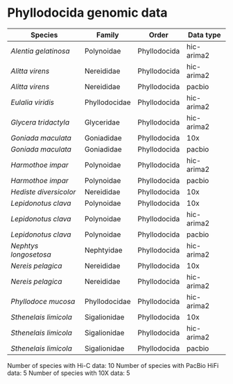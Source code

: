 # Phyllodocida genomic data

| Species | Family | Order | Data type |
| -- | --- | --- | --- |
| *Alentia gelatinosa* | Polynoidae | Phyllodocida | hic-arima2 |
| *Alitta virens* | Nereididae | Phyllodocida | hic-arima2 |
| *Alitta virens* | Nereididae | Phyllodocida | pacbio |
| *Eulalia viridis* | Phyllodocidae | Phyllodocida | hic-arima2 |
| *Glycera tridactyla* | Glyceridae | Phyllodocida | hic-arima2 |
| *Goniada maculata* | Goniadidae | Phyllodocida | 10x |
| *Goniada maculata* | Goniadidae | Phyllodocida | pacbio |
| *Harmothoe impar* | Polynoidae | Phyllodocida | hic-arima2 |
| *Harmothoe impar* | Polynoidae | Phyllodocida | pacbio |
| *Hediste diversicolor* | Nereididae | Phyllodocida | 10x |
| *Lepidonotus clava* | Polynoidae | Phyllodocida | 10x |
| *Lepidonotus clava* | Polynoidae | Phyllodocida | hic-arima2 |
| *Lepidonotus clava* | Polynoidae | Phyllodocida | pacbio |
| *Nephtys longosetosa* | Nephtyidae | Phyllodocida | hic-arima2 |
| *Nereis pelagica* | Nereididae | Phyllodocida | 10x |
| *Nereis pelagica* | Nereididae | Phyllodocida | hic-arima2 |
| *Phyllodoce mucosa* | Phyllodocidae | Phyllodocida | hic-arima2 |
| *Sthenelais limicola* | Sigalionidae | Phyllodocida | 10x |
| *Sthenelais limicola* | Sigalionidae | Phyllodocida | hic-arima2 |
| *Sthenelais limicola* | Sigalionidae | Phyllodocida | pacbio |

Number of species with Hi-C data: 10
Number of species with PacBio HiFi data: 5
Number of species with 10X data: 5
